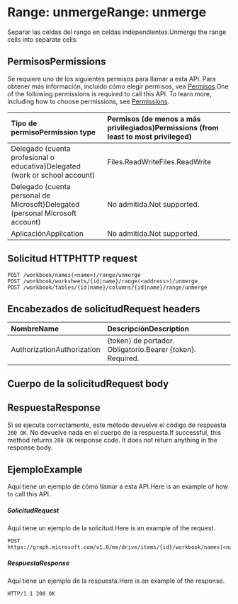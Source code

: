 # <a name="range-unmerge"></a><span data-ttu-id="18c93-101">Range: unmerge</span><span class="sxs-lookup"><span data-stu-id="18c93-101">Range: unmerge</span></span>

<span data-ttu-id="18c93-102">Separar las celdas del rango en celdas independientes.</span><span class="sxs-lookup"><span data-stu-id="18c93-102">Unmerge the range cells into separate cells.</span></span>
## <a name="permissions"></a><span data-ttu-id="18c93-103">Permisos</span><span class="sxs-lookup"><span data-stu-id="18c93-103">Permissions</span></span>
<span data-ttu-id="18c93-p101">Se requiere uno de los siguientes permisos para llamar a esta API. Para obtener más información, incluido cómo elegir permisos, vea [Permisos](../../../concepts/permissions_reference.md).</span><span class="sxs-lookup"><span data-stu-id="18c93-p101">One of the following permissions is required to call this API. To learn more, including how to choose permissions, see [Permissions](../../../concepts/permissions_reference.md).</span></span>

|<span data-ttu-id="18c93-106">Tipo de permiso</span><span class="sxs-lookup"><span data-stu-id="18c93-106">Permission type</span></span>      | <span data-ttu-id="18c93-107">Permisos (de menos a más privilegiados)</span><span class="sxs-lookup"><span data-stu-id="18c93-107">Permissions (from least to most privileged)</span></span>              |
|:--------------------|:---------------------------------------------------------|
|<span data-ttu-id="18c93-108">Delegado (cuenta profesional o educativa)</span><span class="sxs-lookup"><span data-stu-id="18c93-108">Delegated (work or school account)</span></span> | <span data-ttu-id="18c93-109">Files.ReadWrite</span><span class="sxs-lookup"><span data-stu-id="18c93-109">Files.ReadWrite</span></span>    |
|<span data-ttu-id="18c93-110">Delegado (cuenta personal de Microsoft)</span><span class="sxs-lookup"><span data-stu-id="18c93-110">Delegated (personal Microsoft account)</span></span> | <span data-ttu-id="18c93-111">No admitida.</span><span class="sxs-lookup"><span data-stu-id="18c93-111">Not supported.</span></span>    |
|<span data-ttu-id="18c93-112">Aplicación</span><span class="sxs-lookup"><span data-stu-id="18c93-112">Application</span></span> | <span data-ttu-id="18c93-113">No admitida.</span><span class="sxs-lookup"><span data-stu-id="18c93-113">Not supported.</span></span> |

## <a name="http-request"></a><span data-ttu-id="18c93-114">Solicitud HTTP</span><span class="sxs-lookup"><span data-stu-id="18c93-114">HTTP request</span></span>
<!-- { "blockType": "ignored" } -->
```http
POST /workbook/names(<name>)/range/unmerge
POST /workbook/worksheets/{id|name}/range(<address>)/unmerge
POST /workbook/tables/{id|name}/columns/{id|name}/range/unmerge

```
## <a name="request-headers"></a><span data-ttu-id="18c93-115">Encabezados de solicitud</span><span class="sxs-lookup"><span data-stu-id="18c93-115">Request headers</span></span>
| <span data-ttu-id="18c93-116">Nombre</span><span class="sxs-lookup"><span data-stu-id="18c93-116">Name</span></span>       | <span data-ttu-id="18c93-117">Descripción</span><span class="sxs-lookup"><span data-stu-id="18c93-117">Description</span></span>|
|:---------------|:----------|
| <span data-ttu-id="18c93-118">Authorization</span><span class="sxs-lookup"><span data-stu-id="18c93-118">Authorization</span></span>  | <span data-ttu-id="18c93-p102">{token} de portador. Obligatorio.</span><span class="sxs-lookup"><span data-stu-id="18c93-p102">Bearer {token}. Required.</span></span> |

## <a name="request-body"></a><span data-ttu-id="18c93-121">Cuerpo de la solicitud</span><span class="sxs-lookup"><span data-stu-id="18c93-121">Request body</span></span>

## <a name="response"></a><span data-ttu-id="18c93-122">Respuesta</span><span class="sxs-lookup"><span data-stu-id="18c93-122">Response</span></span>

<span data-ttu-id="18c93-p103">Si se ejecuta correctamente, este método devuelve el código de respuesta `200 OK`. No devuelve nada en el cuerpo de la respuesta.</span><span class="sxs-lookup"><span data-stu-id="18c93-p103">If successful, this method returns `200 OK` response code. It does not return anything in the response body.</span></span>

## <a name="example"></a><span data-ttu-id="18c93-125">Ejemplo</span><span class="sxs-lookup"><span data-stu-id="18c93-125">Example</span></span>
<span data-ttu-id="18c93-126">Aquí tiene un ejemplo de cómo llamar a esta API.</span><span class="sxs-lookup"><span data-stu-id="18c93-126">Here is an example of how to call this API.</span></span>
##### <a name="request"></a><span data-ttu-id="18c93-127">Solicitud</span><span class="sxs-lookup"><span data-stu-id="18c93-127">Request</span></span>
<span data-ttu-id="18c93-128">Aquí tiene un ejemplo de la solicitud.</span><span class="sxs-lookup"><span data-stu-id="18c93-128">Here is an example of the request.</span></span>
<!-- {
  "blockType": "request",
  "name": "range_unmerge"
}-->
```http
POST https://graph.microsoft.com/v1.0/me/drive/items/{id}/workbook/names(<name>)/range/unmerge
```

##### <a name="response"></a><span data-ttu-id="18c93-129">Respuesta</span><span class="sxs-lookup"><span data-stu-id="18c93-129">Response</span></span>
<span data-ttu-id="18c93-130">Aquí tiene un ejemplo de la respuesta.</span><span class="sxs-lookup"><span data-stu-id="18c93-130">Here is an example of the response.</span></span> 
<!-- {
  "blockType": "response",
  "truncated": true,
  "@odata.type": "microsoft.graph.none"
} -->
```http
HTTP/1.1 200 OK
```

<!-- uuid: 8fcb5dbc-d5aa-4681-8e31-b001d5168d79
2015-10-25 14:57:30 UTC -->
<!-- {
  "type": "#page.annotation",
  "description": "Range: unmerge",
  "keywords": "",
  "section": "documentation",
  "tocPath": ""
}-->
